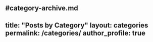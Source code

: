 #category-archive.md
---
title: "Posts by Category"
layout: categories
permalink: /categories/
author_profile: true
---
